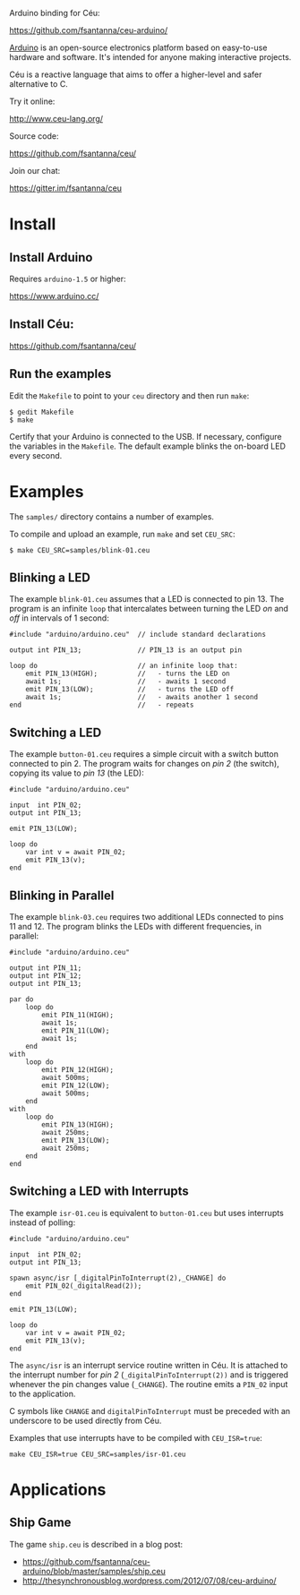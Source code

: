 Arduino binding for Céu:

https://github.com/fsantanna/ceu-arduino/

[Arduino](https://www.arduino.cc/) is an open-source electronics platform based
on easy-to-use hardware and software. It's intended for anyone making
interactive projects.

Céu is a reactive language that aims to offer a higher-level and safer
alternative to C.

Try it online:

http://www.ceu-lang.org/

Source code:

https://github.com/fsantanna/ceu/

Join our chat:

https://gitter.im/fsantanna/ceu

Install
=======


## Install Arduino

Requires `arduino-1.5` or higher:

https://www.arduino.cc/

## Install Céu:

https://github.com/fsantanna/ceu/

## Run the examples

Edit the `Makefile` to point to your `ceu` directory and then run `make`:

```
$ gedit Makefile
$ make
```

Certify that your Arduino is connected to the USB.
If necessary, configure the variables in the `Makefile`.
The default example blinks the on-board LED every second.

Examples
========

The `samples/` directory contains a number of examples.

To compile and upload an example, run `make` and set `CEU_SRC`:

```
$ make CEU_SRC=samples/blink-01.ceu
```

Blinking a LED
--------------

<!--
{{#ev:youtube|5GeGGCc7ZfM|300|right}}
Observe the behavior of the program in the video on the right.
-->

The example `blink-01.ceu` assumes that a LED is connected to pin 13.
The program is an infinite `loop` that intercalates between turning the LED
*on* and *off* in intervals of 1 second:

```
#include "arduino/arduino.ceu"  // include standard declarations

output int PIN_13;              // PIN_13 is an output pin

loop do                         // an infinite loop that:
    emit PIN_13(HIGH);          //   - turns the LED on
    await 1s;                   //   - awaits 1 second
    emit PIN_13(LOW);           //   - turns the LED off
    await 1s;                   //   - awaits another 1 second
end                             //   - repeats
```

<!--
- Line 3 configures `PIN_13` as an output pin.
- Lines 6,8 alternate

Just like regular Arduino programming, a pin must be configured to work in
*input* or *output* mode.
Céu uses `input` and `output` events for this purpose.

In the example, the first line configures `PIN_13` as an output pin that accepts <tt>int</tt> values.

The program is a `loop` that sets `PIN_13` to `HIGH`, awaits 1 second, sets
`PIN_13` to `LOW`, awaits another second, and repeats the process over and over.
-->

Switching a LED
---------------

<!--
{{#ev:youtube|MvAtNfcNS58|300|right}}
-->

The example `button-01.ceu` requires a simple circuit with a switch button
connected to pin 2.
The program waits for changes on *pin 2* (the switch), copying its value to
*pin 13* (the LED):

```
#include "arduino/arduino.ceu"

input  int PIN_02;
output int PIN_13;

emit PIN_13(LOW);

loop do
    var int v = await PIN_02;
    emit PIN_13(v);
end
```

<!--
Now, we also use an input event to read <tt>int</tt> values from <tt>PIN2</tt>.
Whenever its value changes, the command <tt>await PIN02</tt> resumes and sets
<tt>v</tt>, which is copied to <tt>PIN13</tt>.
-->

Blinking in Parallel
--------------------

<!--
{{#ev:youtube|6ZsF6X1wn84|300|right}}
-->

The example `blink-03.ceu` requires two additional LEDs connected to pins 11
and 12.
The program blinks the LEDs with different frequencies, in parallel:

```
#include "arduino/arduino.ceu"

output int PIN_11;
output int PIN_12;
output int PIN_13;

par do
    loop do
        emit PIN_11(HIGH);
        await 1s;
        emit PIN_11(LOW);
        await 1s;
    end
with
    loop do
        emit PIN_12(HIGH);
        await 500ms;
        emit PIN_12(LOW);
        await 500ms;
    end
with
    loop do
        emit PIN_13(HIGH);
        await 250ms;
        emit PIN_13(LOW);
        await 250ms;
    end
end
```

<!--
The <tt>par</tt> statement of Céu allows that multiple lines of execution run
concurrently in the same program.
-->

Switching a LED with Interrupts
-------------------------------

The example `isr-01.ceu` is equivalent to `button-01.ceu` but uses interrupts
instead of polling:

```
#include "arduino/arduino.ceu"

input  int PIN_02;
output int PIN_13;

spawn async/isr [_digitalPinToInterrupt(2),_CHANGE] do
    emit PIN_02(_digitalRead(2));
end

emit PIN_13(LOW);

loop do
    var int v = await PIN_02;
    emit PIN_13(v);
end
```

The `async/isr` is an interrupt service routine written in Céu.
It is attached to the interrupt number for *pin 2*
(`_digitalPinToInterrupt(2))` and is triggered whenever the pin changes value
(`_CHANGE`).
The routine emits a `PIN_02` input to the application.

C symbols like `CHANGE` and `digitalPinToInterrupt` must be preceded with an
underscore to be used directly from Céu.

Examples that use interrupts have to be compiled with `CEU_ISR=true`:

```
make CEU_ISR=true CEU_SRC=samples/isr-01.ceu
```

Applications
============

Ship Game
---------

The game `ship.ceu` is described in a blog post:

* https://github.com/fsantanna/ceu-arduino/blob/master/samples/ship.ceu
* http://thesynchronousblog.wordpress.com/2012/07/08/ceu-arduino/

<!--
[[http://www.ceu-lang.org/downloads/ceu_arduino_current.tgz download]] The current version of Céu for Arduino.

The Céu compiler requires [[Lua]] and [[LPeg]] installed.

We assume you are using a Linux-like programming environment.

After downloading Céu for Arduino, unpack it, adjust the <tt>Makefile</tt>, and run <tt>make</tt>:

    $ tar xvzf ceu_arduino_*.tgz
    $ cd ceu_arduino_*
    $ vi Makefile
    $ make

You should see the LED on PIN13 blinking, just like in the video on the right.

By default, Céu uses the file <tt>samples/blink1.ceu</tt>, as defined in the Makefile.
However, it's possible to pass different files to <tt>make</tt>.

== Project Files ==

Céu requires two files to generate your application:
* <tt>INOFILE</tt>: a binding to C (.pde)
* <tt>CEUFILE</tt>: the actual Céu program (.ceu)

By default, Céu uses the files <tt>poll.pde</tt> and <tt>samples/blink1.ceu</tt>, as defined in the Makefile.
However, it's possible to pass different files to <tt>make</tt>:

    $ make INOFILE=async.pde CEUFILE=samples/blink1_async.ceu

== C Binding ==

The C binding is more complex to write, but fortunately, requires just a few adjustments from project to project.

The default binding <tt>poll.pde</tt> uses a polling mechanism to generate events to Céu.

Follows a simplified version of the file:

    void setup ()
    {
        pinMode(2, INPUT);              // this project uses pin 2 as input
        ceu_go_init(millis());          // initializes Ceu with the current time
    }

    int p2;                             // current value of pin 2

    void loop()
    {
        // generates the events related to pin 2
        int tmp = digitalRead(2);
        if (p2 != tmp) {                // pin 2 has changed
            p2 = tmp;
            if (p2==HIGH)
                ceu_go_event(IO_PIN2_HIGH, NULL);
            else
                ceu_go_event(IO_PIN2_LOW, NULL);
            ceu_go_event(IO_PIN2, (void*)p2);
        }

        delay(POLLING_INTERVAL);        // saves CPU
        ceu_go_time(millis());          // generates time for Ceu
    }

When creating a new project, just copy <tt>poll.pde</tt> and make the changes according to the new configuration of pins.

== What's next? ==

* Examples in the <tt>samples/</tt> directory.
* [[Tutorial]] on Céu.

Did you like Céu?
Would you like to use it?
Please, let me know, I can help you!

http://www.lua.inf.puc-rio.br/~francisco

-->
